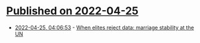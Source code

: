 # [Published on 2022-04-25](index.md)

* [2022-04-25, 04:06:53](https://news.ycombinator.com/item?id=31150646) - [When elites reject data: marriage stability at the UN](https://publica.org.au/marriage-beliefs-un/)
